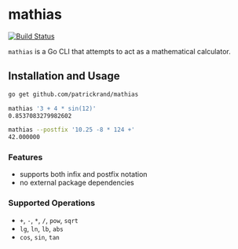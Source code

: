 # mathias
[![Build Status](https://travis-ci.org/patrickrand/mathias.svg?branch=master)](https://travis-ci.org/patrickrand/mathias)

`mathias` is a Go CLI that attempts to act as a mathematical calculator.

## Installation and Usage
```bash
go get github.com/patrickrand/mathias

mathias '3 + 4 * sin(12)'
0.8537083279982602   

mathias --postfix '10.25 -8 * 124 +'
42.000000
```

### Features
- supports both infix and postfix notation
- no external package dependencies

### Supported Operations
- `+`, `-`, `*`, `/`, `pow`, `sqrt`
- `lg`, `ln`, `lb`, `abs`
- `cos`, `sin`, `tan`